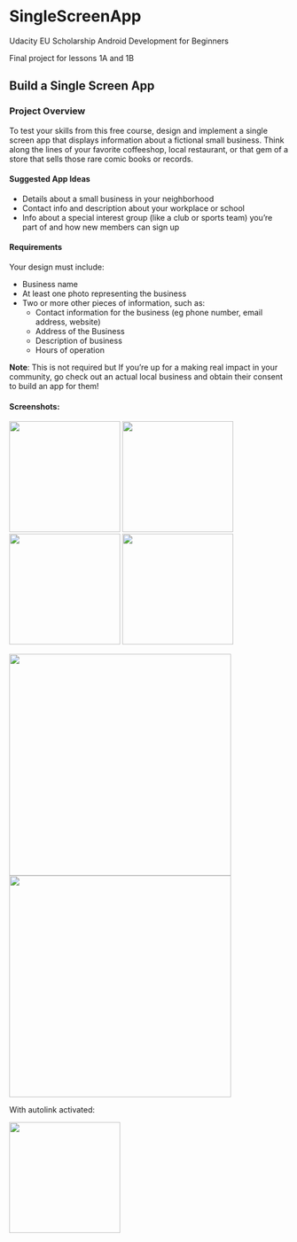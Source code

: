 # SingleScreenApp

Udacity EU Scholarship Android Development for Beginners

Final project for lessons 1A and 1B

## Build a Single Screen App

### Project Overview
To test your skills from this free course, design and implement a single screen app that displays information about a fictional small business. Think along the lines of your favorite coffeeshop, local restaurant, or that gem of a store that sells those rare comic books or records.

#### Suggested App Ideas
* Details about a small business in your neighborhood
* Contact info and description about your workplace or school
* Info about a special interest group (like a club or sports team) you’re part of and how new members can sign up

#### Requirements
Your design must include:
* Business name
* At least one photo representing the business
* Two or more other pieces of information, such as:
  * Contact information for the business (eg phone number, email address, website)
  * Address of the Business
  * Description of business
  * Hours of operation

**Note**: This is not required but If you’re up for a making real impact in your community, go check out an actual local business and obtain their consent to build an app for them!

#### Screenshots:
<img src="https://dl.dropboxusercontent.com/s/wkijrc67z91ixus/Screenshot_1489955071.png?dl=0" alt="" width=200/> <img src="https://dl.dropboxusercontent.com/s/qg36zgzwx3av0v5/Screenshot_1489955078.png?dl=0" alt="" width=200/>
<img src="https://dl.dropboxusercontent.com/s/0vm7hulnd3rg3lu/Screenshot_1489955082.png?dl=0" alt="" width=200/> <img src="https://dl.dropboxusercontent.com/s/ak0m7sfx3cyo9bq/Screenshot_1489955087.png?dl=0" alt="" width=200/>

<img src="https://dl.dropboxusercontent.com/s/kd3htfepylpfusp/Screenshot_1489955099.png?dl=0" alt="" width=400/> <img src="https://dl.dropboxusercontent.com/s/n7pavbl95iburs7/Screenshot_1489955106.png?dl=0" alt="" width=400/>

With autolink activated:

<img src="https://dl.dropboxusercontent.com/s/a6ut9uzva4xr202/Screenshot_1490442706.png?dl=0" alt="" width=200/>
